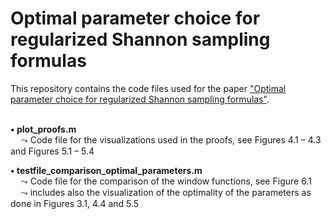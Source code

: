 # Optimal parameter choice for regularized Shannon sampling formulas

This repository contains the code files used for the paper ["Optimal parameter choice for regularized Shannon sampling formulas"](https://arxiv.org/abs/2407.16401).
</br></br>

**$\bullet$ plot_proofs.m** </br>
$\quad\leadsto$ Code file for the visualizations used in the proofs, see Figures 4.1 &ndash; 4.3 and Figures 5.1 &ndash; 5.4

**$\bullet$ testfile_comparison_optimal_parameters.m** </br>
$\quad\leadsto$ Code file for the comparison of the window functions, see Figure 6.1 </br>
$\quad\leadsto$ includes also the visualization of the optimality of the parameters as done in Figures 3.1, 4.4 and 5.5
